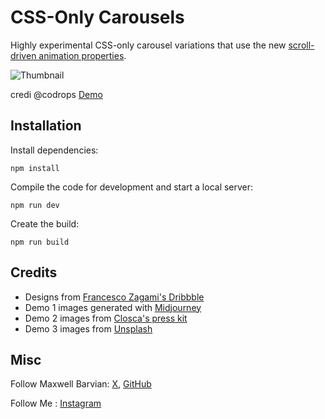 # CSS-Only Carousels

Highly experimental CSS-only carousel variations that use the new [scroll-driven animation properties](https://tympanus.net/codrops/2024/01/17/a-practical-introduction-to-scroll-driven-animations-with-css-scroll-and-view/).

![Thumbnail](https://tympanus.net/codrops/wp-content/uploads/2024/01/max_demo_optimized.gif)

credi @codrops
[Demo](http://tympanus.net/Development/ScrollCarousel/)

## Installation

Install dependencies:

```
npm install
```

Compile the code for development and start a local server:

```
npm run dev
```

Create the build:

```
npm run build
```

## Credits

- Designs from [Francesco Zagami's Dribbble](https://dribbble.com/francescozagami)
- Demo 1 images generated with [Midjourney](https://midjourney.com)
- Demo 2 images from [Closca's press kit](https://www.closca.com/a/press-kit)
- Demo 3 images from [Unsplash](https://unsplash.com)

## Misc

Follow Maxwell Barvian: [X](https://x.com/anelka_md), [GitHub](https://github.com/anelkamd) 

Follow Me : [Instagram](https://www.instagram.com/anelka.md)
